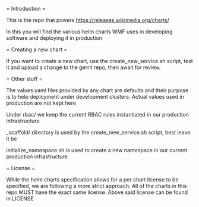 = Introduction =

This is the repo that powers https://releases.wikimedia.org/charts/

In this you will find the various helm charts WMF uses in developing software
and deploying it in production

= Creating a new chart =

If you want to create a new chart, use the create\_new\_service.sh script, test
it and upload a change to the gerrit repo, then await for review.

= Other stuff =

The values.yaml files provided by any chart are defaults and their purpose is
to help deployment under development clusters. Actual values used in production
are not kept here

Under rbac/ we keep the current RBAC rules instantiated in our production
infrastructure

\_scaffold/ directory is used by the create\_new\_service.sh script, best leave
it be

initialize_namespace.sh is used to create a new namespace in our current
production infrastructure

= License =

While the helm charts specification allows for a per chart license to be
specified, we are following a more strict approach.  All of the charts in this
repo MUST have the exact same license. Above said license can be found in LICENSE
